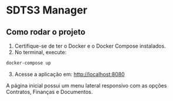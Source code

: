 # SDTS3 Manager

## Como rodar o projeto

1. Certifique-se de ter o Docker e o Docker Compose instalados.
2. No terminal, execute:

```sh
docker-compose up
```

3. Acesse a aplicação em: [http://localhost:8080](http://localhost:8080)

A página inicial possui um menu lateral responsivo com as opções Contratos, Finanças e Documentos. 